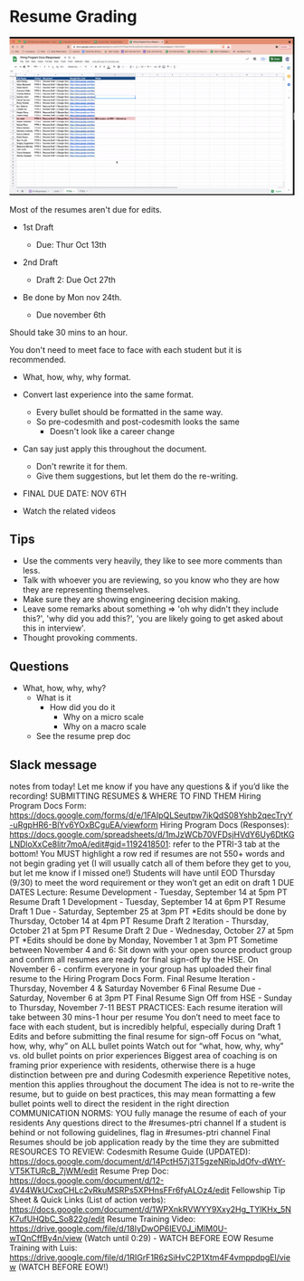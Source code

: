 # Resume Grading

![](2021-09-28-23-09-36.png)

Most of the resumes aren't due for edits.

- 1st Draft
  - Due: Thur Oct 13th

- 2nd Draft
  - Draft 2: Due Oct 27th

- Be done by Mon nov 24th.
  - Due november 6th

Should take 30 mins to an hour.

You don't need to meet face to face with each student but it is recommended.

- What, how, why, why format.
- Convert last experience into the same format.
  - Every bullet should be formatted in the same way.
  - So pre-codesmith and post-codesmith looks the same
    - Doesn't look like a career change

- Can say just apply this throughout the document.
  - Don't rewrite it for them.
  - Give them suggestions, but let them do the re-writing.

- FINAL DUE DATE: NOV 6TH

- Watch the related videos

## Tips

- Use the comments very heavily, they like to see more comments than less.
- Talk with whoever you are reviewing, so you know who they are how they are representing themselves.
- Make sure they are showing engineering decision making.
- Leave some remarks about something => 'oh why didn't they include this?', 'why did you add this?', 'you are likely going to get asked about this in interview'.
- Thought provoking comments.

## Questions

- What, how, why, why?
  - What is it
    - How did you do it
      - Why on a micro scale
      - Why on a macro scale
  - See the resume prep doc

## Slack message

notes from today! Let me know if you have any questions & if you’d like the recording!
SUBMITTING RESUMES & WHERE TO FIND THEM
Hiring Program Docs Form: https://docs.google.com/forms/d/e/1FAIpQLSeutpw7ikQdS08Yshb2qecTryY-uRgpHR6-BlYv6YOxBCguEA/viewform
Hiring Program Docs (Responses): https://docs.google.com/spreadsheets/d/1mJzWCb70VFDsjHVdY6Uy6DtKGLNDloXxCe8litr7moA/edit#gid=1192418501: refer to the PTRI-3 tab at the bottom!
You MUST highlight a row red if resumes are not 550+ words and not begin grading yet (I will usually catch all of them before they get to you, but let me know if I missed one!)
Students will have until EOD Thursday (9/30) to meet the word requirement or they won’t get an edit on draft 1
DUE DATES
Lecture: Resume Development - Tuesday, September 14 at 5pm PT
Resume Draft 1 Development - Tuesday, September 14 at 6pm PT
Resume Draft 1 Due - Saturday, September 25 at 3pm PT
*Edits should be done by Thursday, October 14 at 4pm PT
Resume Draft 2 Iteration - Thursday, October 21 at 5pm PT
Resume Draft 2 Due - Wednesday, October 27 at 5pm PT
*Edits should be done by Monday, November 1 at 3pm PT
Sometime between November 4 and 6: Sit down with your open source product group and confirm all resumes are ready for final sign-off by the HSE. On November 6 - confirm everyone in your group has uploaded their final resume to the Hiring Program Docs Form.
Final Resume Iteration - Thursday, November 4 & Saturday November 6
Final Resume Due - Saturday, November 6 at 3pm PT
Final Resume Sign Off from HSE - Sunday to Thursday, November 7-11
BEST PRACTICES:
Each resume iteration will take between 30 mins-1 hour per resume
You don’t need to meet face to face with each student, but is incredibly helpful, especially during Draft 1 Edits and before submitting the final resume for sign-off
Focus on “what, how, why, why” on ALL bullet points
Watch out for “what, how, why, why” vs. old bullet points on prior experiences
Biggest area of coaching is on framing prior experience with residents, otherwise there is a huge distinction between pre and during Codesmith experience
Repetitive notes, mention this applies throughout the document
The idea is not to re-write the resume, but to guide on best practices, this may mean formatting a few bullet points well to direct the resident in the right direction
COMMUNICATION NORMS:
YOU fully manage the resume of each of your residents
Any questions direct to the #resumes-ptri  channel
If a student is behind or not following guidelines, flag in #resumes-ptri  channel
Final Resumes should be job application ready by the time they are submitted
RESOURCES TO REVIEW:
Codesmith Resume Guide (UPDATED): https://docs.google.com/document/d/14PctH57j3T5gzeNRipJdOfv-dWtY-VT5KTURcB_7jWM/edit
Resume Prep Doc: https://docs.google.com/document/d/12-4V44WkUCxqCHLc2vRkuMSRPs5XPHnsFFr6fyALOz4/edit
Fellowship Tip Sheet & Quick Links (List of action verbs): https://docs.google.com/document/d/1WPXnkRVWYY9Xxy2Hg_TYlKHx_5NK7ufUHQbC_So822g/edit
Resume Training Video: https://drive.google.com/file/d/18IyDwOP6IEV0J_iMlM0U-wTQnCffBy4n/view  (Watch until 0:29) - WATCH BEFORE EOW
Resume Training with Luis:  https://drive.google.com/file/d/1RIGrF1R6zSiHvC2P1Xtm4F4vmppdpgEl/view (WATCH BEFORE EOW!)